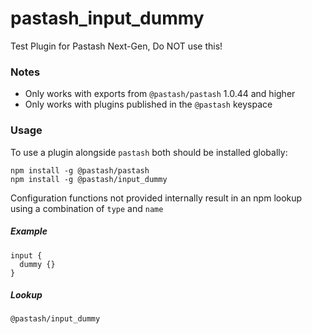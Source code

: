 # pastash_input_dummy
Test Plugin for Pastash Next-Gen, Do NOT use this!


### Notes
* Only works with exports from `@pastash/pastash` 1.0.44 and higher
* Only works with plugins published in the `@pastash` keyspace


### Usage
To use a plugin alongside `pastash` both should be installed globally:
```
npm install -g @pastash/pastash
npm install -g @pastash/input_dummy
```

Configuration functions not provided internally result in an npm lookup using a combination of `type` and `name`
##### Example
```
input {
  dummy {}
}
```
##### Lookup
`@pastash/input_dummy`


